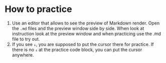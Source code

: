 # How to practice

1. Use an editor that allows to see the preview of Markdown render. Open the `.md` files and the preview window side by side. When look at instruction look at the preview window and when practicing use the .md file to try out. 
2. If you see `↓`, you are supposed to put the cursor there for practice. 
If there is no `↓` at the practice code block, you can put the cursor anywhere.
